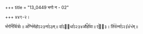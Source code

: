 +++
title = "13_0449 भगो न - 02"

+++
४४९-२।

भ꣤गो꣥꣯न꣤चि꣥त्राः꣤॥ अ꣢ग्नि꣡र्महोऽ२३ना꣢ऽ३म्॥ दा꣡ऽ२᳐धा꣣ऽ२३४औ꣥꣯हो꣯वा॥ ए꣢ऽ᳐३। ति꣢र꣡त्ना꣣ऽ२३꣡४꣡५꣡म्॥